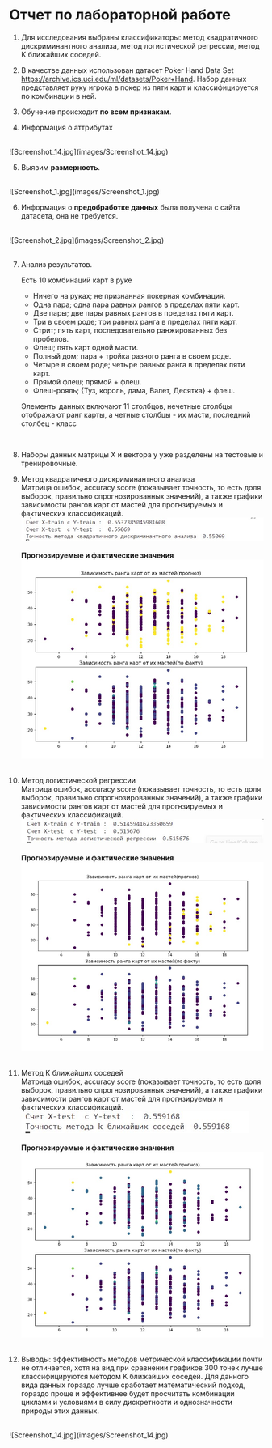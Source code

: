 # Отчет по лабораторной работе

1. Для исследования выбраны классификаторы: метод квадратичного дискриминантного анализа, метод логистической регрессии, метод K ближайших соседей.

2. В качестве данных использован датасет Poker Hand Data Set <https://archive.ics.uci.edu/ml/datasets/Poker+Hand>. Набор данных представляет руку игрока в покер из пяти карт и классифицируется по комбинации в ней.

3. Обучение происходит **по всем признакам**.

4. Информация о аттрибутах
</br>
![Screenshot_14.jpg](images/Screenshot_14.jpg)
</br>

5. Выявим **размерность**.
</br>
![Screenshot_1.jpg](images/Screenshot_1.jpg)
</br>

6. Информация о **предобработке данных** была получена с сайта датасета, она не требуется.
</br>
![Screenshot_2.jpg](images/Screenshot_2.jpg)</br>
</br>

7. Анализ результатов.

    Есть 10 комбинаций карт в руке </br>
    - Ничего на руках; не признанная покерная комбинация. </br>
    - Одна пара; одна пара равных рангов в пределах пяти карт. </br>
    - Две пары; две пары равных рангов в пределах пяти карт. </br>
    - Три в своем роде; три равных ранга в пределах пяти карт. </br>
    - Стрит; пять карт, последовательно ранжированных без пробелов. </br>
    - Флеш; пять карт одной масти. </br>
    - Полный дом; пара + тройка разного ранга в своем роде. </br>
    - Четыре в своем роде; четыре равных ранга в пределах пяти карт. </br>
    - Прямой флеш; прямой + флеш. </br>
    - Флеш-рояль; {Туз, король, дама, Валет, Десятка} + флеш. </br>

    Элементы данных включают 11 столбцов, нечетные столбцы отображают ранг карты, а четные столбцы - их масти, последний столбец - класс </br>
</br>

8. Наборы данных матрицы X и вектора y уже разделены на тестовые и тренировочные. </br>

9. Метод квадратичного дискриминантного анализа</br>
Матрица ошибок, accuracy score (показывает точность, то есть доля выборок, правильно спрогнозированных значений), а также графики зависимости рангов карт от мастей для прогнзируемых и фактических классификаций.</br>
![screen_8.png](images/Screenshot_3.jpg)
</br></br>
**Прогнозируемые и фактические значения**</br>
![screen_9.png](images/Screenshot_4.jpg)
</br></br>

10. Метод логистической регрессии</br>
Матрица ошибок, accuracy score (показывает точность, то есть доля выборок, правильно спрогнозированных значений), а также графики зависимости рангов карт от мастей для прогнзируемых и фактических классификаций.</br>
![screen_8.png](images/Screenshot_5.jpg)
</br></br>
**Прогнозируемые и фактические значения**</br>
![screen_9.png](images/Screenshot_6.jpg)
</br></br>

11. Метод K ближайших соседей</br>
Матрица ошибок, accuracy score (показывает точность, то есть доля выборок, правильно спрогнозированных значений), а также графики зависимости рангов карт от мастей для прогнзируемых и фактических классификаций.</br>
![screen_8.png](images/Screenshot_7.jpg)
</br></br>
**Прогнозируемые и фактические значения**</br>
![screen_9.png](images/Screenshot_8.jpg)
</br></br>

12. Выводы: эффективность методов метрической классификации почти не отличается, хотя на вид при сравнении графиков 300 точек лучше классифицируются методом K ближайших соседей. Для данного вида данных гораздо лучше сработает математический подход, гораздо проще и эффективнее будет просчитать комбинации циклами и условиями в силу дискретности и однозначности природы этих данных.

</br>
![Screenshot_14.jpg](images/Screenshot_14.jpg)
</br>
